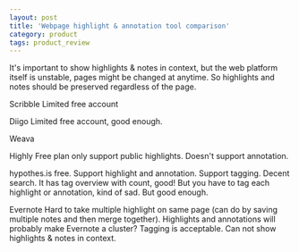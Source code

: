 ```yaml
---
layout: post
title: 'Webpage highlight & annotation tool comparison'
category: product
tags: product_review
---
```


It's important to show highlights & notes in context, but the web platform itself is unstable, pages might be changed at anytime. So highlights and notes should be preserved regardless of the page.

Scribble
Limited free account

Diigo
Limited free account, good enough. 

Weava

Highly
Free plan only support public highlights. Doesn't support annotation.

hypothes.is
free. Support highlight and annotation. Support tagging. Decent search.  It has tag overview with count, good! But you have to tag each highlight or annotation, kind of sad. But good enough.

Evernote
Hard to take multiple highlight on same page (can do by saving multiple notes and then merge together). Highlights and annotations will probably make Evernote a cluster? Tagging is acceptable. Can not show highlights & notes in context. 